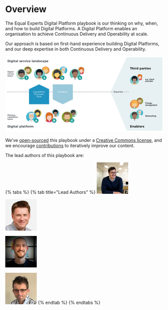 # Overview

The Equal Experts Digital Platform playbook is our thinking on why, when, and how to build Digital Platforms. A Digital Platform enables an organisation to achieve Continuous Delivery and Operability at scale.

Our approach is based on first-hand experience building Digital Platforms, and our deep expertise in both Continuous Delivery and Operability.

![Teams on a Digital Platform](.gitbook/assets/digital-platform-teams.png)

We’ve [open-sourced](https://github.com/EqualExperts/digital-platform-playbook) this playbook under a [Creative Commons license](https://creativecommons.org/licenses/by-nc/4.0/), and we encourage [contributions](https://digital-platform-design.playbook.ee/contribute) to iteratively improve our content.

The lead authors of this playbook are:

{% tabs %}
{% tab title="Lead Authors" %}
![Adam Hansrod](.gitbook/assets/adamhansrod%20%281%29.png)

![Alun Coppack](.gitbook/assets/aluncoppack%20%281%29.png)

![Edd Grant](.gitbook/assets/eddgrant%20%282%29.png)

![Steve Smith](.gitbook/assets/stevesmith%20%282%29.jpg)
{% endtab %}
{% endtabs %}

